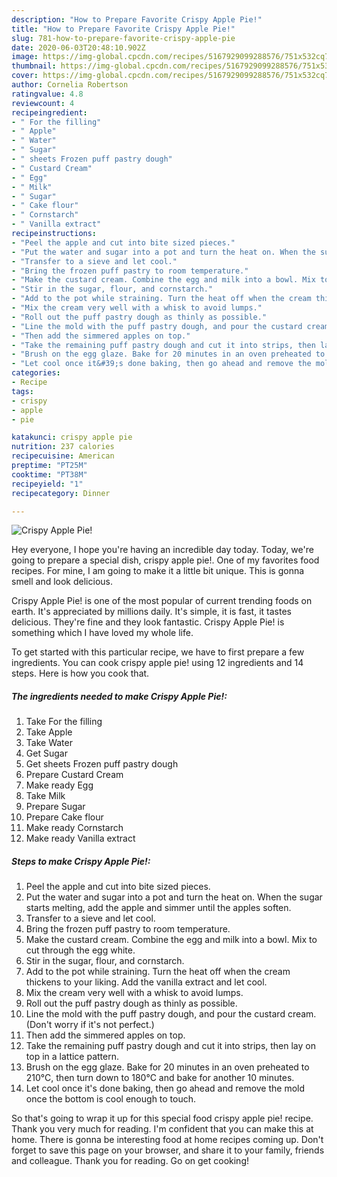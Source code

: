 ```yaml
---
description: "How to Prepare Favorite Crispy Apple Pie!"
title: "How to Prepare Favorite Crispy Apple Pie!"
slug: 781-how-to-prepare-favorite-crispy-apple-pie
date: 2020-06-03T20:48:10.902Z
image: https://img-global.cpcdn.com/recipes/5167929099288576/751x532cq70/crispy-apple-pie-recipe-main-photo.jpg
thumbnail: https://img-global.cpcdn.com/recipes/5167929099288576/751x532cq70/crispy-apple-pie-recipe-main-photo.jpg
cover: https://img-global.cpcdn.com/recipes/5167929099288576/751x532cq70/crispy-apple-pie-recipe-main-photo.jpg
author: Cornelia Robertson
ratingvalue: 4.8
reviewcount: 4
recipeingredient:
- " For the filling"
- " Apple"
- " Water"
- " Sugar"
- " sheets Frozen puff pastry dough"
- " Custard Cream"
- " Egg"
- " Milk"
- " Sugar"
- " Cake flour"
- " Cornstarch"
- " Vanilla extract"
recipeinstructions:
- "Peel the apple and cut into bite sized pieces."
- "Put the water and sugar into a pot and turn the heat on. When the sugar starts melting, add the apple and simmer until the apples soften."
- "Transfer to a sieve and let cool."
- "Bring the frozen puff pastry to room temperature."
- "Make the custard cream. Combine the egg and milk into a bowl. Mix to cut through the egg white."
- "Stir in the sugar, flour, and cornstarch."
- "Add to the pot while straining. Turn the heat off when the cream thickens to your liking. Add the vanilla extract and let cool."
- "Mix the cream very well with a whisk to avoid lumps."
- "Roll out the puff pastry dough as thinly as possible."
- "Line the mold with the puff pastry dough, and pour the custard cream. (Don&#39;t worry if it&#39;s not perfect.)"
- "Then add the simmered apples on top."
- "Take the remaining puff pastry dough and cut it into strips, then lay on top in a lattice pattern."
- "Brush on the egg glaze. Bake for 20 minutes in an oven preheated to 210°C, then turn down to 180°C and bake for another 10 minutes."
- "Let cool once it&#39;s done baking, then go ahead and remove the mold once the bottom is cool enough to touch."
categories:
- Recipe
tags:
- crispy
- apple
- pie

katakunci: crispy apple pie 
nutrition: 237 calories
recipecuisine: American
preptime: "PT25M"
cooktime: "PT38M"
recipeyield: "1"
recipecategory: Dinner

---
```



![Crispy Apple Pie!](https://img-global.cpcdn.com/recipes/5167929099288576/751x532cq70/crispy-apple-pie-recipe-main-photo.jpg)

Hey everyone, I hope you're having an incredible day today. Today, we're going to prepare a special dish, crispy apple pie!. One of my favorites food recipes. For mine, I am going to make it a little bit unique. This is gonna smell and look delicious.



Crispy Apple Pie! is one of the most popular of current trending foods on earth. It's appreciated by millions daily. It's simple, it is fast, it tastes delicious. They're fine and they look fantastic. Crispy Apple Pie! is something which I have loved my whole life.


To get started with this particular recipe, we have to first prepare a few ingredients. You can cook crispy apple pie! using 12 ingredients and 14 steps. Here is how you cook that.

##### The ingredients needed to make Crispy Apple Pie!:

1. Take  For the filling
1. Take  Apple
1. Take  Water
1. Get  Sugar
1. Get  sheets Frozen puff pastry dough
1. Prepare  Custard Cream
1. Make ready  Egg
1. Take  Milk
1. Prepare  Sugar
1. Prepare  Cake flour
1. Make ready  Cornstarch
1. Make ready  Vanilla extract




##### Steps to make Crispy Apple Pie!:

1. Peel the apple and cut into bite sized pieces.
1. Put the water and sugar into a pot and turn the heat on. When the sugar starts melting, add the apple and simmer until the apples soften.
1. Transfer to a sieve and let cool.
1. Bring the frozen puff pastry to room temperature.
1. Make the custard cream. Combine the egg and milk into a bowl. Mix to cut through the egg white.
1. Stir in the sugar, flour, and cornstarch.
1. Add to the pot while straining. Turn the heat off when the cream thickens to your liking. Add the vanilla extract and let cool.
1. Mix the cream very well with a whisk to avoid lumps.
1. Roll out the puff pastry dough as thinly as possible.
1. Line the mold with the puff pastry dough, and pour the custard cream. (Don&#39;t worry if it&#39;s not perfect.)
1. Then add the simmered apples on top.
1. Take the remaining puff pastry dough and cut it into strips, then lay on top in a lattice pattern.
1. Brush on the egg glaze. Bake for 20 minutes in an oven preheated to 210°C, then turn down to 180°C and bake for another 10 minutes.
1. Let cool once it&#39;s done baking, then go ahead and remove the mold once the bottom is cool enough to touch.




So that's going to wrap it up for this special food crispy apple pie! recipe. Thank you very much for reading. I'm confident that you can make this at home. There is gonna be interesting food at home recipes coming up. Don't forget to save this page on your browser, and share it to your family, friends and colleague. Thank you for reading. Go on get cooking!
